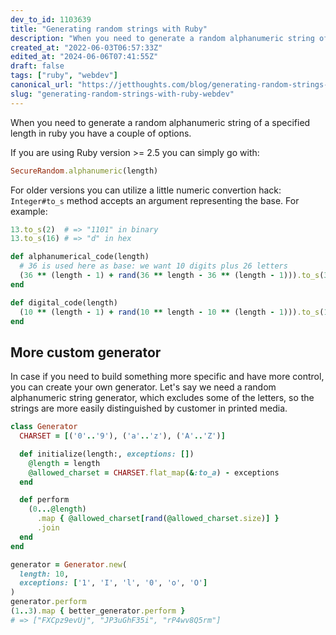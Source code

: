 ```yaml
---
dev_to_id: 1103639
title: "Generating random strings with Ruby"
description: "When you need to generate a random alphanumeric string of a specified length in ruby you have a..."
created_at: "2022-06-03T06:57:33Z"
edited_at: "2024-06-06T07:41:55Z"
draft: false
tags: ["ruby", "webdev"]
canonical_url: "https://jetthoughts.com/blog/generating-random-strings-with-ruby-webdev"
slug: "generating-random-strings-with-ruby-webdev"
---
```

When you need to generate a random alphanumeric string of a specified length in ruby you have a couple of options.

If you are using Ruby version >= 2.5 you can simply go with:

```ruby
SecureRandom.alphanumeric(length)
```

For older versions you can utilize a little numeric convertion hack: `Integer#to_s` method accepts an argument representing the base. 
For example:

```ruby
13.to_s(2)  # => "1101" in binary
13.to_s(16) # => "d" in hex
```


```ruby
def alphanumerical_code(length)
  # 36 is used here as base: we want 10 digits plus 26 letters
  (36 ** (length - 1) + rand(36 ** length - 36 ** (length - 1))).to_s(36) 
end

def digital_code(length)
  (10 ** (length - 1) + rand(10 ** length - 10 ** (length - 1))).to_s(10)
end
```

## More custom generator

In case if you need to build something more specific and have more control, you can create your own generator.
Let's say we need a random alphanumeric string generator, which excludes some of the letters, so the strings are more easily distinguished by customer in printed media.


```ruby
class Generator
  CHARSET = [('0'..'9'), ('a'..'z'), ('A'..'Z')]

  def initialize(length:, exceptions: [])
    @length = length
    @allowed_charset = CHARSET.flat_map(&:to_a) - exceptions
  end

  def perform
    (0...@length)
      .map { @allowed_charset[rand(@allowed_charset.size)] }
      .join
  end
end

generator = Generator.new(
  length: 10, 
  exceptions: ['1', 'I', 'l', '0', 'o', 'O']
)
generator.perform
(1..3).map { better_generator.perform } 
# => ["FXCpz9evUj", "JP3uGhF35i", "rP4wv8Q5rm"]

```
